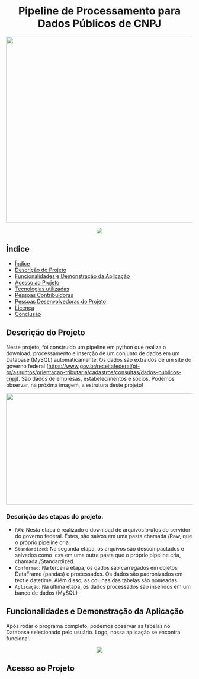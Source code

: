<h1 align="center"> Pipeline de Processamento para Dados Públicos de CNPJ </h1>

<p align="center">
<img src="https://user-images.githubusercontent.com/96552968/159188707-f9ec21c9-885d-42e0-9b1e-2f3bfc475123.png" width="750" height="500" >
</p>

<p align="center">
<img src="http://img.shields.io/static/v1?label=STATUS&message=EM%20DESENVOLVIMENTO&color=GREEN&style=for-the-badge"/>
</p>

## Índice 

* [Índice](#índice)
* [Descrição do Projeto](#descrição-do-projeto)
* [Funcionalidades e Demonstração da Aplicação](#funcionalidades-e-demonstração-da-aplicação)
* [Acesso ao Projeto](#acesso-ao-projeto)
* [Tecnologias utilizadas](#tecnologias-utilizadas)
* [Pessoas Contribuidoras](#pessoas-contribuidoras)
* [Pessoas Desenvolvedoras do Projeto](#pessoas-desenvolvedoras)
* [Licença](#licença)
* [Conclusão](#conclusão)

## Descrição do Projeto

   Neste projeto, foi construído um pipeline em python que realiza o download, processamento e inserção de um conjunto de dados em um Database (MySQL) automaticamente. Os dados são extraídos de um site do governo federal (https://www.gov.br/receitafederal/pt-br/assuntos/orientacao-tributaria/cadastros/consultas/dados-publicos-cnpj). São dados de empresas, estabelecimentos e sócios. Podemos observar, na próxima imagem, a estrutura deste projeto! 
  
<p align="center">
<img src="https://user-images.githubusercontent.com/96552968/159190254-287f4918-8c81-4f14-83a0-f104f85d6917.png" width="550" height="300" >
</p>

### Descrição das etapas do projeto: 
  
  - `RAW`: Nesta etapa é realizado o download de arquivos brutos do servidor do governo federal. Estes, são salvos em uma pasta chamada /Raw, que o próprio pipeline cria. 
  - `Standardized`: Na segunda etapa, os arquivos são descompactados e salvados como .csv em uma outra pasta que o próprio pipeline cria, chamada /Standardized.
  - `Conformed`: Na terceira etapa, os dados são carregados em objetos DataFrame (pandas) e processados. Os dados são padronizados em text e datetime. Além disso, as colunas das tabelas são nomeadas.    
  - `Aplicação`: Na última etapa, os dados processados são inseridos em um banco de dados (MySQL) 
  
## Funcionalidades e Demonstração da Aplicação
   Após rodar o programa completo, podemos observar as tabelas no Database selecionado pelo usuário. Logo, nossa aplicação se encontra funcional.   
<p align="center">
<img src="https://user-images.githubusercontent.com/96552968/159191321-304bcc6d-f4a7-4920-8526-e03e9ee068ba.png" >
</p>

## Acesso ao Projeto

